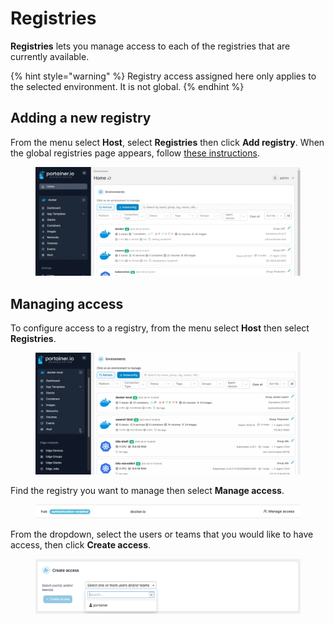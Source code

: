 # Registries

**Registries** lets you manage access to each of the registries that are currently available.

{% hint style="warning" %}
Registry access assigned here only applies to the selected environment. It is not global.
{% endhint %}

## Adding a new registry

From the menu select **Host**, select **Registries** then click **Add registry**. When the global registries page appears, follow [these instructions](../../../admin/registries/add/).

<figure><img src="../../../.gitbook/assets/2.15-host-registries-add.gif" alt=""><figcaption></figcaption></figure>

## Managing access

To configure access to a registry, from the menu select **Host** then select **Registries**.

<figure><img src="../../../.gitbook/assets/2.15-docker_hosts_registries.gif" alt=""><figcaption></figcaption></figure>

Find the registry you want to manage then select **Manage access**.&#x20;

<figure><img src="../../../.gitbook/assets/2.15-docker_hosts_registries_manage_access.png" alt=""><figcaption></figcaption></figure>

From the dropdown, select the users or teams that you would like to have access, then click **Create access**.

<figure><img src="../../../.gitbook/assets/2.15-docker_hosts_registries_access.png" alt=""><figcaption></figcaption></figure>
